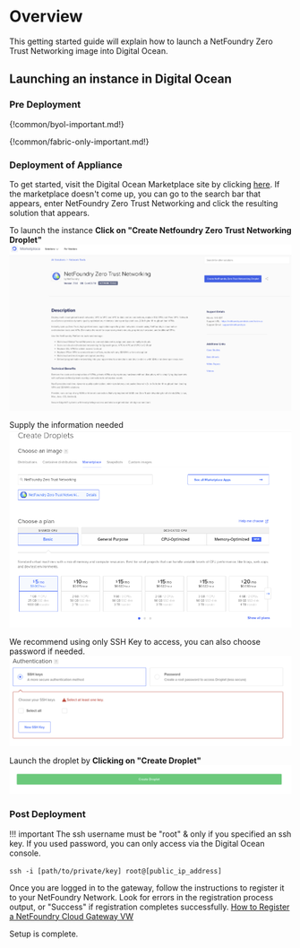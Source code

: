 # Overview
This getting started guide will explain how to launch a NetFoundry Zero Trust Networking image into Digital Ocean.


## Launching an instance in Digital Ocean

### Pre Deployment

{!common/byol-important.md!}

{!common/fabric-only-important.md!}

### Deployment of Appliance

To get started, visit the Digital Ocean Marketplace site by clicking [here](https://marketplace.digitalocean.com/apps/netfoundry-zero-trust-networking). 
If the marketplace doesn't come up, you can go to the search bar that appears, enter NetFoundry Zero Trust Networking and click the resulting solution that appears.

To launch the instance **Click on "Create Netfoundry Zero Trust Networking Droplet"**
![Image](../../images/DigitalOceanLaunch.png)

Supply the information needed
![Image](../../images/DigitalOceanLaunchOptions.png)

We recommend using only SSH Key to access, you can also choose password if needed.
![Image](../../images/DigitalOceanAuthenticationOptions.png)

Launch the droplet by **Clicking on "Create Droplet"**
![Image](../../images/DigitalOceanCreate.png)


### Post Deployment

!!! important
    The ssh username must be "root" & only if you specified an ssh key.  If you used password, you can only access via the Digital Ocean console.

```ssh -i [path/to/private/key] root@[public_ip_address]```

Once you are logged in to the gateway, follow the instructions to register it to your NetFoundry Network. Look for errors in the registration process output, or "Success" if registration completes successfully. [How to Register a NetFoundry Cloud Gateway VW](https://support.netfoundry.io/hc/en-us/articles/360034337892)

Setup is complete.
